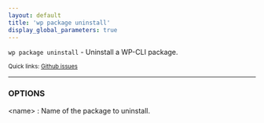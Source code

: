 ```yaml
---
layout: default
title: 'wp package uninstall'
display_global_parameters: true
---
```


`wp package uninstall` - Uninstall a WP-CLI package.

<small>Quick links: <a href="https://github.com/wp-cli/wp-cli/issues?q=is%3Aopen+label%3Acommand%3Apackage-uninstall+sort%3Aupdated-desc">Github issues</a></small>

<hr />

### OPTIONS

&lt;name&gt;
: Name of the package to uninstall.



